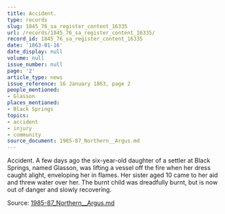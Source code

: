 ```yaml
---
title: Accident.
type: records
slug: 1845_76_sa_register_content_16335
url: /records/1845_76_sa_register_content_16335/
record_id: 1845_76_sa_register_content_16335
date: '1863-01-16'
date_display: null
volume: null
issue_number: null
page: '2'
article_type: news
issue_reference: 16 January 1863, page 2
people_mentioned:
- Glasson
places_mentioned:
- Black Springs
topics:
- accident
- injury
- community
source_document: 1985-87_Northern__Argus.md
---
```


Accident.  A few days ago the six-year-old daughter of a settler at Black Springs, named Glasson, was lifting a vessel off the fire when her dress caught alight, enveloping her in flames.  Her sister aged 10 came to her aid and threw water over her.  The burnt child was dreadfully burnt, but is now out of danger and slowly recovering.

Source: [1985-87_Northern__Argus.md](/downloads/markdown/1985-87_Northern__Argus.md)
